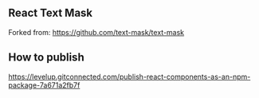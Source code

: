 ## React Text Mask

Forked from: https://github.com/text-mask/text-mask

## How to publish

https://levelup.gitconnected.com/publish-react-components-as-an-npm-package-7a671a2fb7f
